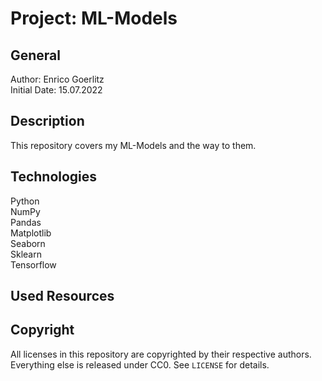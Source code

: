 # Project: ML-Models

## General

Author: Enrico Goerlitz <br/>
Initial Date: 15.07.2022

## Description

This repository covers my ML-Models and the way to them.

## Technologies

Python <br>
NumPy <br>
Pandas <br>
Matplotlib <br>
Seaborn <br>
Sklearn <br>
Tensorflow <br>

## Used Resources

## Copyright

All licenses in this repository are copyrighted by their respective authors.
Everything else is released under CC0. See `LICENSE` for details.
